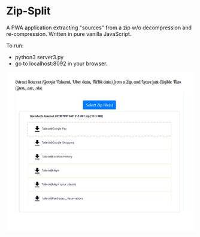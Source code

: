 # Zip-Split
A PWA application extracting "sources" from a zip w/o decompression and re-compression.
Written in pure vanilla JavaScript.

To run:

- python3 server3.py
- go to localhost:8092 in your browser.

![Example](example.png)

 
